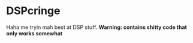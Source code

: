 # DSPcringe
Haha me tryin mah best at DSP stuff. **Warning: contains shitty code that only works somewhat**

